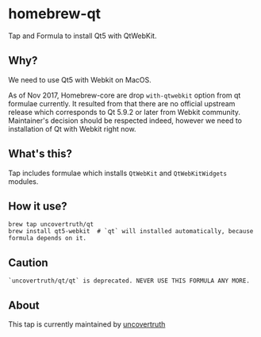 # homebrew-qt

Tap and Formula to install Qt5 with QtWebKit.

## Why?

We need to use Qt5 with Webkit on MacOS.

As of Nov 2017, Homebrew-core are drop `with-qtwebkit` option from qt formulae currently.
It resulted from that there are no official upstream release which corresponds to Qt 5.9.2 or later from Webkit community.
Maintainer's decision should be respected indeed, however we need to installation of Qt with Webkit right now.

## What's this?

Tap includes formulae which installs `QtWebKit` and `QtWebKitWidgets` modules.

## How it use?

    brew tap uncovertruth/qt
    brew install qt5-webkit  # `qt` will installed automatically, because formula depends on it.

## Caution

    `uncovertruth/qt/qt` is deprecated. NEVER USE THIS FORMULA ANY MORE.

## About

This tap is currently maintained by [uncovertruth](https://uncovertruth.co.jp/en/)
